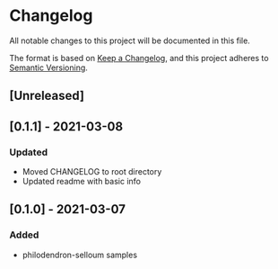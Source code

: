 # Changelog
All notable changes to this project will be documented in this file.

The format is based on [Keep a Changelog](https://keepachangelog.com/en/1.0.0/),
and this project adheres to [Semantic Versioning](https://semver.org/spec/v2.0.0.html).

## [Unreleased]

## [0.1.1] - 2021-03-08
### Updated
- Moved CHANGELOG to root directory
- Updated readme with basic info

## [0.1.0] - 2021-03-07
### Added
- philodendron-selloum samples

[0.0.1]: https://github.com/artisanalcomputing/plant2midi/releases/tag/v0.0.1

